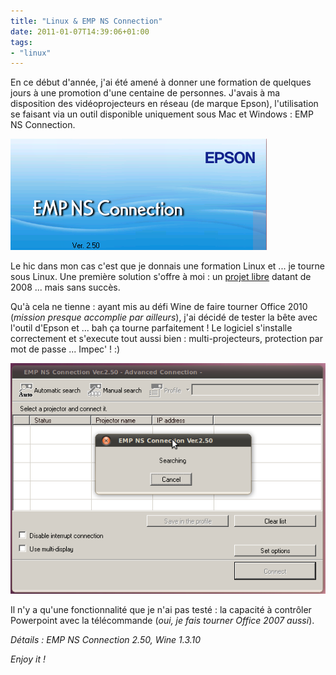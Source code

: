```yaml
---
title: "Linux & EMP NS Connection"
date: 2011-01-07T14:39:06+01:00
tags:
- "linux"
---
```


En ce début d'année, j'ai été amené à donner une formation de quelques jours à une promotion d'une centaine de personnes. J'avais à ma disposition des vidéoprojecteurs en réseau (de marque Epson), l'utilisation se faisant via un outil disponible uniquement sous Mac et Windows : EMP NS Connection.

![Screenshot](Screenshot-103-1.png)

Le hic dans mon cas c'est que je donnais une formation Linux et ... je tourne sous Linux. Une première solution s'offre à moi : un [projet libre](http://epsonconnector.sourceforge.net/) datant de 2008 ... mais sans succès.

Qu'à cela ne tienne : ayant mis au défi Wine de faire tourner Office 2010 (_mission presque accomplie par ailleurs_), j'ai décidé de tester la bête avec l'outil d'Epson et ... bah ça tourne parfaitement ! Le logiciel s'installe correctement et s'execute tout aussi bien : multi-projecteurs, protection par mot de passe ... Impec' ! :)

![Screenshot](Screenshot-102-1.png)

Il n'y a qu'une fonctionnalité que je n'ai pas testé : la capacité à contrôler Powerpoint avec la télécommande (_oui, je fais tourner Office 2007 aussi_).

_Détails : EMP NS Connection 2.50, Wine 1.3.10_

_Enjoy it !_
